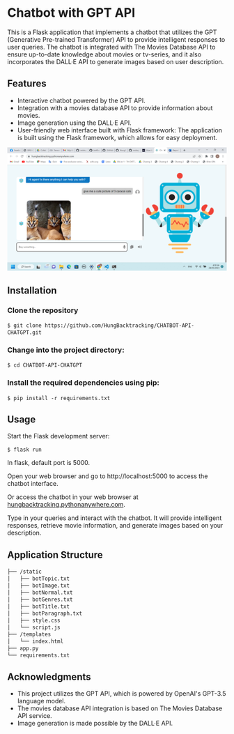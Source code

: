 # Chatbot with GPT API

This is a Flask application that implements a chatbot that utilizes the GPT (Generative Pre-trained Transformer) API to provide intelligent responses to user queries. The chatbot is integrated with The Movies Database API to ensure up-to-date knowledge about movies or tv-series, and it also incorporates the DALL·E API to generate images based on user description.

## Features

- Interactive chatbot powered by the GPT API.
- Integration with a movies database API to provide information about movies.
- Image generation using the DALL·E API.
- User-friendly web interface built with Flask framework: The application is built using the Flask framework, which allows for easy deployment.

![Example Image](./readme/demo.png)


## Installation

### Clone the repository

```
$ git clone https://github.com/HungBacktracking/CHATBOT-API-CHATGPT.git
```

### Change into the project directory:

```
$ cd CHATBOT-API-CHATGPT
```

### Install the required dependencies using pip:

```
$ pip install -r requirements.txt
```

## Usage

Start the Flask development server:

```
$ flask run
```

In flask, default port is 5000.

Open your web browser and go to http://localhost:5000 to access the chatbot interface.

Or access the chatbot in your web browser at [hungbacktracking.pythonanywhere.com](https://hungbacktracking.pythonanywhere.com/).


Type in your queries and interact with the chatbot. It will provide intelligent responses, retrieve movie information, and generate images based on your description.

## Application Structure 
```
├── /static
│   ├── botTopic.txt
│   ├── botImage.txt
│   ├── botNormal.txt
│   ├── botGenres.txt
│   ├── botTitle.txt
│   ├── botParagraph.txt
│   ├── style.css
│   └── script.js
├── /templates
│   └── index.html
├── app.py
└── requirements.txt
```

## Acknowledgments
- This project utilizes the GPT API, which is powered by OpenAI's GPT-3.5 language model.
- The movies database API integration is based on The Movies Database API service.
- Image generation is made possible by the DALL·E API.

